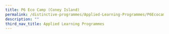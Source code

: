 ```yaml
---
title: P6 Eco Camp (Coney Island)
permalink: /distinctive-programmes/Applied-Learning-Programmes/P6EcocampConeyIsland/
description: ""
third_nav_title: Applied Learning Programmes
---
```

